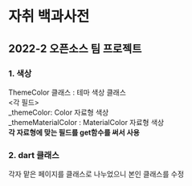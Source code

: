 # 자취 백과사전
## 2022-2 오픈소스 팀 프로젝트
  
  
  
  
  
  
  
### 1. 색상  
ThemeColor 클래스 : 테마 색상 클래스  
<각 필드>  
_themeColor: Color 자료형 색상  
_themeMaterialColor : MaterialColor 자료형 색상  
**각 자료형에 맞는 필드를 get함수를 써서 사용**  


### 2. dart 클래스  
각자 맡은 페이지를 클래스로 나누었으니 본인 클래스를 수정
